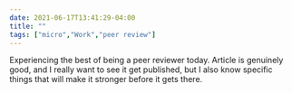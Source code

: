 ```yaml
---
date: 2021-06-17T13:41:29-04:00
title: ""
tags: ["micro","Work","peer review"]
---
```

Experiencing the best of being a peer reviewer today. Article is genuinely good, and I really want to see it get published, but I also know specific things that will make it stronger before it gets there.
